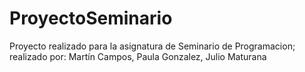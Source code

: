 # ProyectoSeminario
Proyecto realizado para la asignatura de Seminario de Programacion;
realizado por: Martín Campos, Paula Gonzalez, Julio Maturana
